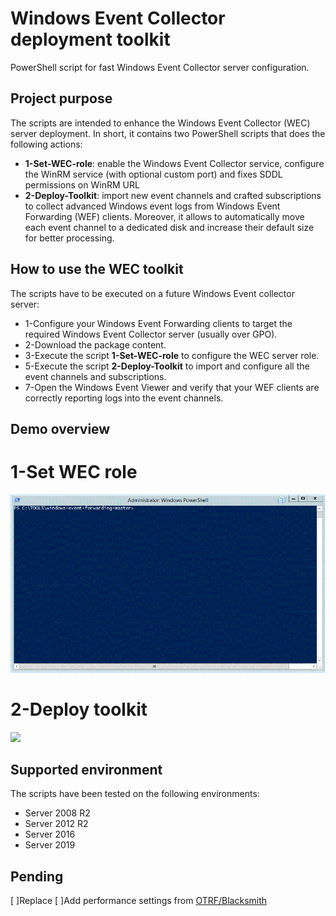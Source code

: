 # Windows Event Collector deployment toolkit
PowerShell script for fast Windows Event Collector server configuration.

## Project purpose
The scripts are intended to enhance the Windows Event Collector (WEC) server deployment. In short, it contains two PowerShell scripts that does the following actions:
* **1-Set-WEC-role**: enable the Windows Event Collector service, configure the WinRM service (with optional custom port) and fixes SDDL permissions on WinRM URL
* **2-Deploy-Toolkit**: import new event channels and crafted subscriptions to collect advanced Windows event logs from Windows Event Forwarding (WEF) clients. Moreover, it allows to automatically move each event channel to a dedicated disk and increase their default size for better processing.

## How to use the WEC toolkit
The scripts have to be executed on a future Windows Event collector server:
* 1-Configure your Windows Event Forwarding clients to target the required Windows Event Collector server (usually over GPO).
* 2-Download the package content.
* 3-Execute the script **1-Set-WEC-role** to configure the WEC server role.
* 5-Execute the script **2-Deploy-Toolkit** to import and configure all the event channels and subscriptions. 
* 7-Open the Windows Event Viewer and verify that your WEF clients are correctly reporting logs into the event channels.

## Demo overview
# 1-Set WEC role
![](/demo/1-Set-WEC-role.gif)

# 2-Deploy toolkit
![](/demo/2-Deploy-Toolkit.gif)

## Supported environment
The scripts have been tested on the following environments:
* Server 2008 R2
* Server 2012 R2
* Server 2016
* Server 2019

## Pending
[ ]Replace
[ ]Add performance settings from [OTRF/Blacksmith](https://github.com/OTRF/Blacksmith/blob/master/resources/scripts/powershell/auditing/Configure-WEC.ps1)